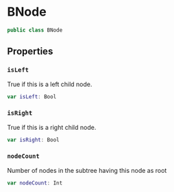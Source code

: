 # BNode

``` swift
public class BNode
```

## Properties

### `isLeft`

True if this is a left child node.

``` swift
var isLeft: Bool
```

### `isRight`

True if this is a right child node.

``` swift
var isRight: Bool
```

### `nodeCount`

Number of nodes in the subtree having this node as root

``` swift
var nodeCount: Int
```
